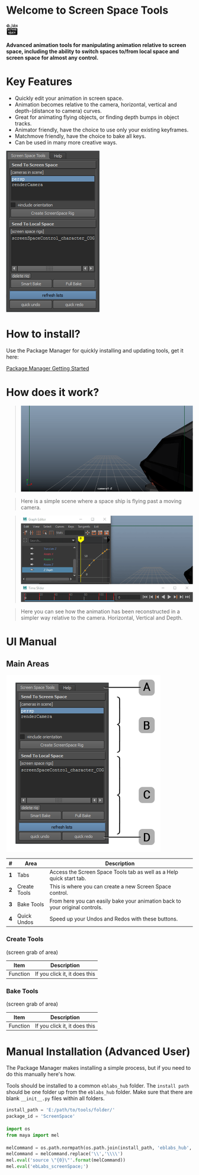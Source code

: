 # Welcome to Screen Space Tools

<img src="https://raw.githubusercontent.com/eblabs/eblabs_community/master/docs/ScreenSpaceTools/data/eblabs_screenSpace.png" alt="image" width="32px" />

**Advanced animation tools for manipulating animation relative to screen space, including the ability to switch spaces to/from local space and screen space for almost any control.**

# Key Features
* Quickly edit your animation in screen space.
* Animation becomes relative to the camera, horizontal, vertical and depth-(distance to camera) curves.
* Great for animating flying objects, or finding depth bumps in object tracks.
* Animator friendly, have the choice to use only your existing keyframes.
* Matchmove friendly, have the choice to bake all keys.
* Can be used in many more creative ways.

<img src="https://raw.githubusercontent.com/eblabs/eblabs_community/master/docs/ScreenSpaceTools/data/screenSpace_mainUI1.jpg" alt="image"/>

# How to install?
Use the Package Manager for quickly installing and updating tools, get it here:

[Package Manager Getting Started](https://eblabs.com/package-manager-quick-install-beta/)

# How does it work?
> <img src="https://raw.githubusercontent.com/eblabs/eblabs_community/master/docs/ScreenSpaceTools/data/ScreenSpace_Camera.gif" alt="image"/>

>Here is a simple scene where a space ship is flying past a moving camera.

> <img src="https://raw.githubusercontent.com/eblabs/eblabs_community/master/docs/ScreenSpaceTools/data/ScreenSpace_Edit2.gif" alt="image"/>

>Here you can see how the animation has been reconstructed in a simpler way relative to the camera. Horizontal, Vertical and Depth.

# UI Manual

## Main Areas
<img src="https://raw.githubusercontent.com/eblabs/eblabs_community/master/docs/ScreenSpaceTools/data/ScreenSpace_Main_Breakdown.png" alt="image"/>

| # | Area | Description | 
| --- | --- |--- |
| **1** | Tabs | Access the Screen Space Tools tab as well as a Help quick start tab. |
| **2** | Create Tools | This is where you can create a new Screen Space control. |
| **3** | Bake Tools | From here you can easily bake your animation back to your original controls.  |
| **4** | Quick Undos | Speed up your Undos and Redos with these buttons. |

### Create Tools
(screen grab of area)

| Item | Description | 
| --- | --- |
| Function | If you click it, it does this  | 

### Bake Tools
(screen grab of area)

| Item | Description | 
| --- | --- |
| Function | If you click it, it does this  | 


# Manual Installation (Advanced User)

The Package Manager makes installing a simple process, but if you need to do this manually here's how.

Tools should be installed to a common `eblabs_hub` folder. The `install path` should be one folder up from the `eblabs_hub` folder. Make sure that there are blank `__init__.py` files within all folders.

```python
install_path = 'E:/path/to/tools/folder/'
package_id = 'ScreenSpace'

import os
from maya import mel

melCommand = os.path.normpath(os.path.join(install_path, 'eblabs_hub', 'ScreenSpace', 'scripts', 'eblabs_screenSpace.mel'))
melCommand = melCommand.replace('\\','\\\\')
mel.eval('source \"{0}\"'.format(melCommand))
mel.eval('ebLabs_screenSpace;')
```


